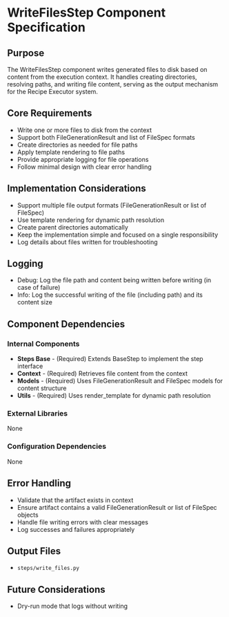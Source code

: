 # WriteFilesStep Component Specification

## Purpose

The WriteFilesStep component writes generated files to disk based on content from the execution context. It handles creating directories, resolving paths, and writing file content, serving as the output mechanism for the Recipe Executor system.

## Core Requirements

- Write one or more files to disk from the context
- Support both FileGenerationResult and list of FileSpec formats
- Create directories as needed for file paths
- Apply template rendering to file paths
- Provide appropriate logging for file operations
- Follow minimal design with clear error handling

## Implementation Considerations

- Support multiple file output formats (FileGenerationResult or list of FileSpec)
- Use template rendering for dynamic path resolution
- Create parent directories automatically
- Keep the implementation simple and focused on a single responsibility
- Log details about files written for troubleshooting

## Logging

- Debug: Log the file path and content being written before writing (in case of failure)
- Info: Log the successful writing of the file (including path) and its content size

## Component Dependencies

### Internal Components

- **Steps Base** - (Required) Extends BaseStep to implement the step interface
- **Context** - (Required) Retrieves file content from the context
- **Models** - (Required) Uses FileGenerationResult and FileSpec models for content structure
- **Utils** - (Required) Uses render_template for dynamic path resolution

### External Libraries

None

### Configuration Dependencies

None

## Error Handling

- Validate that the artifact exists in context
- Ensure artifact contains a valid FileGenerationResult or list of FileSpec objects
- Handle file writing errors with clear messages
- Log successes and failures appropriately

## Output Files

- `steps/write_files.py`

## Future Considerations

- Dry-run mode that logs without writing
